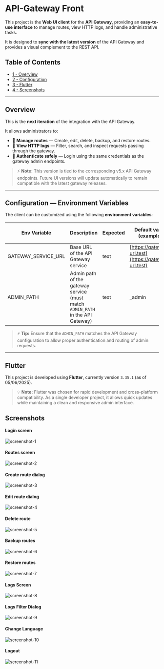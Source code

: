 # API-Gateway Front

This project is the **Web UI client** for the **API Gateway**, providing an **easy-to-use interface** to manage routes,
view HTTP logs, and handle administrative tasks.

It is designed to **sync with the latest version** of the API Gateway and provides a visual complement to the REST API.

## Table of Contents

- [1 - Overview](#1)
- [2 - Configuration](#2)
- [3 - Flutter](#3)
- [4 - Screenshots](#4)

---

## Overview<a name="1"></a>

This is the **next iteration** of the integration with the API Gateway.

It allows administrators to:

* 🔀 **Manage routes** — Create, edit, delete, backup, and restore routes.
* 📜 **View HTTP logs** — Filter, search, and inspect requests passing through the gateway.
* 🔐 **Authenticate safely** — Login using the same credentials as the gateway admin endpoints.

> ⚡ **Note:** This version is tied to the corresponding v5.x API Gateway endpoints. Future UI versions will update
> automatically to remain compatible with the latest gateway releases.

---

## Configuration — Environment Variables<a name="2"></a>

The client can be customized using the following **environment variables**:

| Env Variable        | Description                                                                    | Expected | Default value (example)                              | Added in version |
|---------------------|--------------------------------------------------------------------------------|----------|------------------------------------------------------|------------------|
| GATEWAY_SERVICE_URL | Base URL of the API Gateway service                                            | text     | [https://gateway-url.test](https://gateway-url.test) | 1.0.0            |
| ADMIN_PATH          | Admin path of the gateway service (must match `ADMIN_PATH` in the API Gateway) | text     | \_admin                                              | 1.0.0            |

> ⚡ **Tip:** Ensure that the `ADMIN_PATH` matches the API Gateway configuration to allow proper authentication and
> routing of admin requests.

---

## Flutter<a name="3"></a>

This project is developed using **Flutter**, currently version `3.35.1` (as of 05/06/2025).

> 💡 **Note:** Flutter was chosen for rapid development and cross-platform compatibility.
> As a single developer project, it allows quick updates while maintaining a clean and responsive admin interface.

## Screenshots<a name="4"></a>

#### Login screen

![screenshot-1](../../doc/images/web-client-1.png)

#### Routes screen

![screenshot-2](../../doc/images/web-client-2.png)

#### Create route dialog

![screenshot-3](../../doc/images/web-client-3.png)

#### Edit route dialog

![screenshot-4](../../doc/images/web-client-4.png)

#### Delete route

![screenshot-5](../../doc/images/web-client-5.png)

#### Backup routes

![screenshot-6](../../doc/images/web-client-6.png)

#### Restore routes

![screenshot-7](../../doc/images/web-client-7.png)

#### Logs Screen

![screenshot-8](../../doc/images/web-client-8.png)

#### Logs Filter Dialog

![screenshot-9](../../doc/images/web-client-9.png)

#### Change Language

![screenshot-10](../../doc/images/web-client-10.png)

#### Logout

![screenshot-11](../../doc/images/web-client-11.png)